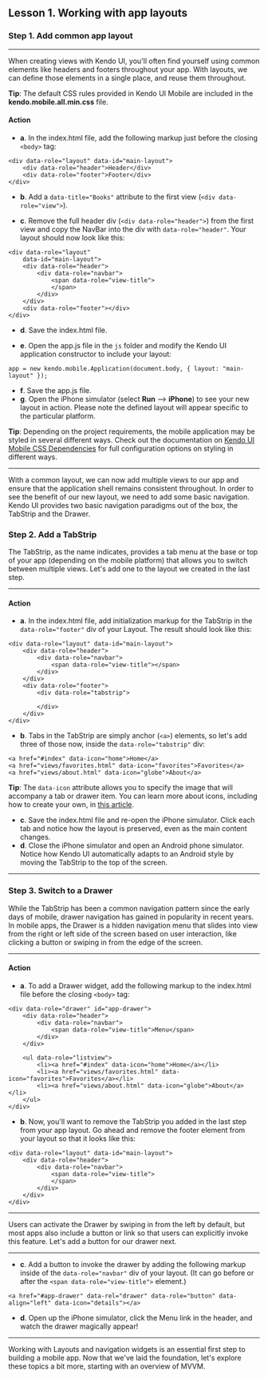 ## Lesson 1. Working with app layouts

### Step 1. Add common app layout

<hr data-action="start" />

When creating views with Kendo UI, you'll often find yourself using common elements like headers and footers throughout your app. With layouts, we can define those elements in a single place, and reuse them throughout.

**Tip**: The default CSS rules provided in Kendo UI Mobile are included in the **kendo.mobile.all.min.css** file.

#### Action

* **a**. In the index.html file, add the following markup just before the closing `<body>` tag:
```
<div data-role="layout" data-id="main-layout">
    <div data-role="header">Header</div>
    <div data-role="footer">Footer</div>
</div>
```

* **b**. Add a `data-title="Books"` attribute to the first view (`<div data-role="view">`).

* **c**. Remove the full header div (`<div data-role="header">`) from the first view and copy the NavBar into the div with `data-role="header"`. Your layout should now look like this:
```
<div data-role="layout" 
    data-id="main-layout">
    <div data-role="header">
        <div data-role="navbar">
            <span data-role="view-title">
            </span>
        </div>
    </div>
    <div data-role="footer"></div>
</div>
``` 

* **d**. Save the index.html file.

* **e**. Open the app.js file in the `js` folder and modify the Kendo UI application constructor to include your layout:
```
app = new kendo.mobile.Application(document.body, { layout: "main-layout" });
```

* **f**. Save the app.js file.
* **g**. Open the iPhone simulator (select **Run** --> **iPhone**) to see your new layout in action. Please note the defined layout will appear specific to the particular platform. 

**Tip**: Depending on the project requirements, the mobile application may be styled in several different ways. Check out the documentation on [Kendo UI Mobile CSS Dependencies](http://docs.telerik.com/kendo-ui/mobile/styling#kendo-ui-mobile-css-dependencies) for full configuration options on styling in different ways.

<hr data-action="end" />

With a common layout, we can now add multiple views to our app and ensure that the application shell remains consistent throughout. In order to see the benefit of our new layout, we need to add some basic navigation. Kendo UI provides two basic navigation paradigms out of the box, the TabStrip and the Drawer.

### Step 2. Add a TabStrip

The TabStrip, as the name indicates, provides a tab menu at the base or top of your app (depending on the mobile platform) that allows you to switch between multiple views. Let's add one to the layout we created in the last step. 

<hr data-action="start" />

#### Action

* **a**. In the index.html file, add initialization markup for the TabStrip in the `data-role="footer"` div of your Layout. The result should look like this:
```
<div data-role="layout" data-id="main-layout">
    <div data-role="header">
        <div data-role="navbar">
            <span data-role="view-title"></span>
        </div>
    </div>
    <div data-role="footer">
        <div data-role="tabstrip">

        </div>
    </div>
</div>
```

* **b**. Tabs in the TabStrip are simply anchor (`<a>`) elements, so let's add three of those now, inside the `data-role="tabstrip"` div:
```
<a href="#index" data-icon="home">Home</a>
<a href="views/favorites.html" data-icon="favorites">Favorites</a>
<a href="views/about.html" data-icon="globe">About</a>
```

**Tip**: The `data-icon` attribute allows you to specify the image that will accompany a tab or drawer item. You can learn more about icons, including how to create your own, in [this article](http://docs.telerik.com/kendo-ui/mobile/icons).

* **c**. Save the index.html file and re-open the iPhone simulator. Click each tab and notice how the layout is preserved, even as the main content changes.
* **d**. Close the iPhone simulator and open an Android phone simulator. Notice how Kendo UI automatically adapts to an Android style by moving the TabStrip to the top of the screen.

<hr data-action="end" />

### Step 3. Switch to a Drawer

While the TabStrip has been a common navigation pattern since the early days of mobile, drawer navigation has gained in popularity in recent years. In mobile apps, the Drawer is a hidden navigation menu that slides into view from the right or left side of the screen based on user interaction, like clicking a button or swiping in from the edge of the screen.

<hr data-action="start" />

#### Action

* **a**. To add a Drawer widget, add the following markup to the index.html file before the closing `<body>` tag:
```
<div data-role="drawer" id="app-drawer">
    <div data-role="header">
        <div data-role="navbar">
            <span data-role="view-title">Menu</span>
        </div>
    </div>

    <ul data-role="listview">
        <li><a href="#index" data-icon="home">Home</a></li>
        <li><a href="views/favorites.html" data-icon="favorites">Favorites</a></li>
		<li><a href="views/about.html" data-icon="globe">About</a></li>
    </ul>
</div>
```

* **b**. Now, you'll want to remove the TabStrip you added in the last step from your app layout. Go ahead and remove the footer element from your layout so that it looks like this:
```
<div data-role="layout" data-id="main-layout">
    <div data-role="header">
        <div data-role="navbar">
            <span data-role="view-title">
            </span>
        </div>
    </div>
</div>
```

<hr data-action="end" />

Users can activate the Drawer by swiping in from the left by default, but most apps also include a button or link so that users can explicitly invoke this feature. Let's add a button for our drawer next.

<hr data-action="start" />

* **c**. Add a button to invoke the drawer by adding the following markup inside of the `data-role="navbar"` div of your layout. (It can go before or after the `<span data-role="view-title">` element.)
```
<a href="#app-drawer" data-rel="drawer" data-role="button" data-align="left" data-icon="details"></a>
```
* **d**. Open up the iPhone simulator, click the Menu link in the header, and watch the drawer magically appear!

<hr data-action="end" />

Working with Layouts and navigation widgets is an essential first step to building a mobile app. Now that we've laid the foundation, let's explore these topics a bit more, starting with an overview of MVVM.
